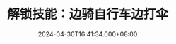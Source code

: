 ---
title: 解锁技能：边骑自行车边打伞
desc: 本人今日放学没人接，但是雨下贼大，遂左手打伞右手控自行车，望周知
ty: achievement
date: 2024-04-30T16:41:34.000+08:00
tags: 灌水,日常
---